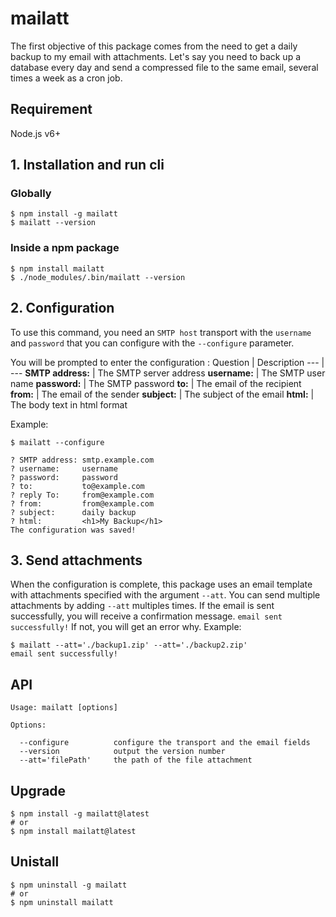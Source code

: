 # mailatt

The first objective of this package comes from the need to get a daily backup to my email with attachments. Let's say you need to back up a database every day and send a compressed file to the same email, several times a week as a cron job.

## Requirement
Node.js v6+

## 1. Installation and run cli

### Globally
```
$ npm install -g mailatt
$ mailatt --version
```

### Inside a npm package
```
$ npm install mailatt
$ ./node_modules/.bin/mailatt --version
```

## 2. Configuration
To use this command, you need an `SMTP host` transport with the `username` and `password` that you can configure with the `--configure` parameter.

You will be prompted to enter the configuration :
 Question | Description
 --- | ---
 **SMTP address:** | The SMTP server address
 **username:** | The SMTP user name
 **password:** | The SMTP password
 **to:** | The email of the recipient
 **from:** | The email of the sender
 **subject:** | The subject of the email
 **html:** | The body text in html format

Example:

```
$ mailatt --configure

? SMTP address: smtp.example.com
? username:     username
? password:     password
? to:           to@example.com
? reply To:     from@example.com
? from:         from@example.com
? subject:      daily backup
? html:         <h1>My Backup</h1>
The configuration was saved!
```

## 3. Send attachments
When the configuration is complete, this package uses an email template with attachments specified with the argument
`--att`. You can send multiple attachments by adding `--att` multiples times. If the email is sent successfully, you will receive a confirmation message. `email sent successfully!` If not, you will get an error why. Example:

```
$ mailatt --att='./backup1.zip' --att='./backup2.zip'
email sent successfully!
```

## API
```
Usage: mailatt [options]

Options:

  --configure          configure the transport and the email fields
  --version            output the version number
  --att='filePath'     the path of the file attachment
```

## Upgrade

```
$ npm install -g mailatt@latest
# or
$ npm install mailatt@latest
```

## Unistall

```
$ npm uninstall -g mailatt
# or
$ npm uninstall mailatt
```
